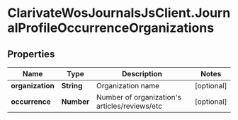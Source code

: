 # ClarivateWosJournalsJsClient.JournalProfileOccurrenceOrganizations

## Properties

Name | Type | Description | Notes
------------ | ------------- | ------------- | -------------
**organization** | **String** | Organization name | [optional] 
**occurrence** | **Number** | Number of organization&#39;s articles/reviews/etc | [optional] 


